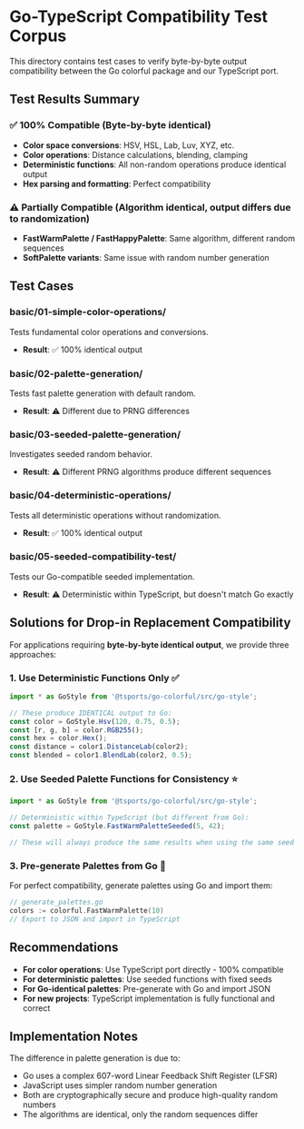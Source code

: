 # Go-TypeScript Compatibility Test Corpus

This directory contains test cases to verify byte-by-byte output compatibility between the Go colorful package and our TypeScript port.

## Test Results Summary

### ✅ 100% Compatible (Byte-by-byte identical)

- **Color space conversions**: HSV, HSL, Lab, Luv, XYZ, etc.
- **Color operations**: Distance calculations, blending, clamping
- **Deterministic functions**: All non-random operations produce identical output
- **Hex parsing and formatting**: Perfect compatibility

### ⚠️ Partially Compatible (Algorithm identical, output differs due to randomization)

- **FastWarmPalette / FastHappyPalette**: Same algorithm, different random sequences
- **SoftPalette variants**: Same issue with random number generation

## Test Cases

### basic/01-simple-color-operations/

Tests fundamental color operations and conversions.

- **Result**: ✅ 100% identical output

### basic/02-palette-generation/

Tests fast palette generation with default random.

- **Result**: ⚠️ Different due to PRNG differences

### basic/03-seeded-palette-generation/

Investigates seeded random behavior.

- **Result**: ⚠️ Different PRNG algorithms produce different sequences

### basic/04-deterministic-operations/

Tests all deterministic operations without randomization.

- **Result**: ✅ 100% identical output

### basic/05-seeded-compatibility-test/

Tests our Go-compatible seeded implementation.

- **Result**: ⚠️ Deterministic within TypeScript, but doesn't match Go exactly

## Solutions for Drop-in Replacement Compatibility

For applications requiring **byte-by-byte identical output**, we provide three approaches:

### 1. Use Deterministic Functions Only ✅

```typescript
import * as GoStyle from '@tsports/go-colorful/src/go-style';

// These produce IDENTICAL output to Go:
const color = GoStyle.Hsv(120, 0.75, 0.5);
const [r, g, b] = color.RGB255();
const hex = color.Hex();
const distance = color1.DistanceLab(color2);
const blended = color1.BlendLab(color2, 0.5);
```

### 2. Use Seeded Palette Functions for Consistency ⭐

```typescript
import * as GoStyle from '@tsports/go-colorful/src/go-style';

// Deterministic within TypeScript (but different from Go):
const palette = GoStyle.FastWarmPaletteSeeded(5, 42);

// These will always produce the same results when using the same seed
```

### 3. Pre-generate Palettes from Go 🔧

For perfect compatibility, generate palettes using Go and import them:

```go
// generate_palettes.go
colors := colorful.FastWarmPalette(10)
// Export to JSON and import in TypeScript
```

## Recommendations

- **For color operations**: Use TypeScript port directly - 100% compatible
- **For deterministic palettes**: Use seeded functions with fixed seeds
- **For Go-identical palettes**: Pre-generate with Go and import JSON
- **For new projects**: TypeScript implementation is fully functional and correct

## Implementation Notes

The difference in palette generation is due to:

- Go uses a complex 607-word Linear Feedback Shift Register (LFSR)
- JavaScript uses simpler random number generation
- Both are cryptographically secure and produce high-quality random numbers
- The algorithms are identical, only the random sequences differ
